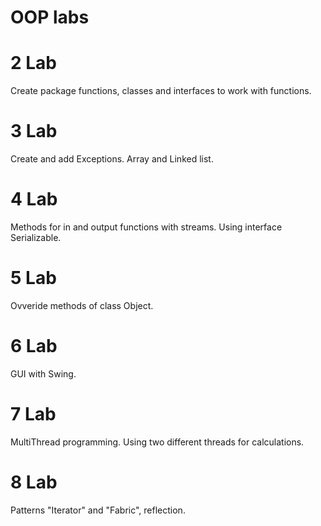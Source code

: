 # OOP labs
# 2 Lab
Create package functions, classes and interfaces to work with functions.
# 3 Lab
Create and add Exceptions. Array and Linked list.
# 4 Lab
Methods for in and output functions with streams. Using interface Serializable.
# 5 Lab
Ovveride methods of class Object.
# 6 Lab
GUI with Swing.
# 7 Lab
MultiThread programming. Using two different threads for calculations.
# 8 Lab 
Patterns "Iterator" and "Fabric", reflection.
